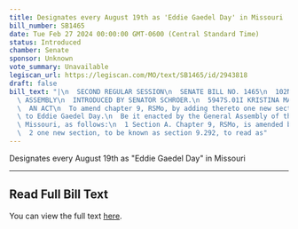 ```yaml
---
title: Designates every August 19th as 'Eddie Gaedel Day' in Missouri
bill_number: SB1465
date: Tue Feb 27 2024 00:00:00 GMT-0600 (Central Standard Time)
status: Introduced
chamber: Senate
sponsor: Unknown
vote_summary: Unavailable
legiscan_url: https://legiscan.com/MO/text/SB1465/id/2943818
draft: false
bill_text: "|\n  SECOND REGULAR SESSION\n  SENATE BILL NO. 1465\n  102ND GENERA L\
  \ ASSEMBLY\n  INTRODUCED BY SENATOR SCHROER.\n  5947S.01I KRISTINA MARTIN, Secretary\n\
  \  AN ACT\n  To amend chapter 9, RSMo, by adding thereto one new section relating\
  \ to Eddie Gaedel Day.\n  Be it enacted by the General Assembly of the State of\
  \ Missouri, as follows:\n  1 Section A. Chapter 9, RSMo, is amended by adding thereto\n\
  \  2 one new section, to be known as section 9.292, to read as"
---
```

Designates every August 19th as "Eddie Gaedel Day" in Missouri

---

## Read Full Bill Text

You can view the full text [here](https://legiscan.com/MO/text/SB1465/id/2943818).
